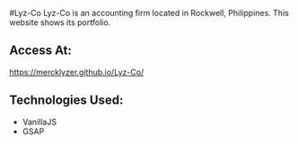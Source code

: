 #Lyz-Co
Lyz-Co is an accounting firm located in Rockwell, Philippines. This website shows its portfolio.

## Access At:
https://mercklyzer.github.io/Lyz-Co/

## Technologies Used:
* VanillaJS
* GSAP
